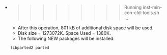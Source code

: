 * >>>>>>>>> Running inst-min-con-cld-tools.sh ...
  * After this operation, 801 kB of additional disk space will be used.
  * Disk size = 1273072K. Space Used = 1380K.
  * The following NEW packages will be installed:
  ```bash
  libparted2 parted
  ```

